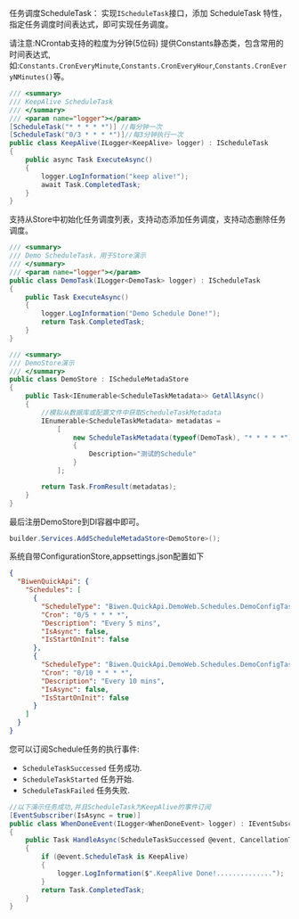 ﻿任务调度ScheduleTask：
实现`IScheduleTask`接口，添加 ScheduleTask 特性，指定任务调度时间表达式，即可实现任务调度。

请注意:NCrontab支持的粒度为分钟(5位码)
提供Constants静态类，包含常用的时间表达式,如:`Constants.CronEveryMinute`,`Constants.CronEveryHour`,`Constants.CronEveryNMinutes()`等。

```csharp
/// <summary>
/// KeepAlive ScheduleTask
/// </summary>
/// <param name="logger"></param>
[ScheduleTask("* * * * *")] //每分钟一次
[ScheduleTask("0/3 * * * *")]//每3分钟执行一次
public class KeepAlive(ILogger<KeepAlive> logger) : IScheduleTask
{
    public async Task ExecuteAsync()
    {
        logger.LogInformation("keep alive!");
        await Task.CompletedTask;
    }
}
```

支持从Store中初始化任务调度列表，支持动态添加任务调度，支持动态删除任务调度。
```csharp
/// <summary>
/// Demo ScheduleTask，用于Store演示
/// </summary>
/// <param name="logger"></param>
public class DemoTask(ILogger<DemoTask> logger) : IScheduleTask
{
    public Task ExecuteAsync()
    {
        logger.LogInformation("Demo Schedule Done!");
        return Task.CompletedTask;
    }
}

/// <summary>
/// DemoStore演示
/// </summary>
public class DemoStore : IScheduleMetadaStore
{
    public Task<IEnumerable<ScheduleTaskMetadata>> GetAllAsync()
    {
        //模拟从数据库或配置文件中获取ScheduleTaskMetadata
        IEnumerable<ScheduleTaskMetadata> metadatas =
            [
                new ScheduleTaskMetadata(typeof(DemoTask), "* * * * *")
                {
                    Description="测试的Schedule"
                }
            ];

        return Task.FromResult(metadatas);
    }
}

```
最后注册DemoStore到DI容器中即可。
```csharp
builder.Services.AddScheduleMetadaStore<DemoStore>();
```

系统自带ConfigurationStore,appsettings.json配置如下

```json
{
  "BiwenQuickApi": {
    "Schedules": [
      {
        "ScheduleType": "Biwen.QuickApi.DemoWeb.Schedules.DemoConfigTask,Biwen.QuickApi.DemoWeb",
        "Cron": "0/5 * * * *",
        "Description": "Every 5 mins",
        "IsAsync": false,
        "IsStartOnInit": false
      },
      {
        "ScheduleType": "Biwen.QuickApi.DemoWeb.Schedules.DemoConfigTask,Biwen.QuickApi.DemoWeb",
        "Cron": "0/10 * * * *",
        "Description": "Every 10 mins",
        "IsAsync": false,
        "IsStartOnInit": false
      }
    ]
  }
}

```

您可以订阅Schedule任务的执行事件:
- `ScheduleTaskSuccessed` 任务成功. 
- `ScheduleTaskStarted` 任务开始.
- `ScheduleTaskFailed` 任务失败.

```csharp
//以下演示任务成功,并且ScheduleTask为KeepAlive的事件订阅
[EventSubscriber(IsAsync = true)]
public class WhenDoneEvent(ILogger<WhenDoneEvent> logger) : IEventSubscriber<ScheduleTaskSuccessed>
{
    public Task HandleAsync(ScheduleTaskSuccessed @event, CancellationToken ct)
    {
        if (@event.ScheduleTask is KeepAlive)
        {
            logger.LogInformation($".KeepAlive Done!..............");
        }
        return Task.CompletedTask;
    }
}
```